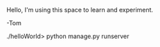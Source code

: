 Hello,
I'm using this space to learn and experiment.

-Tom



./helloWorld>  python manage.py runserver
